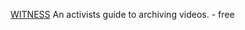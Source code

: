 
[WITNESS](https://archiving.witness.org/archive-guide/)
An activists guide to archiving videos. - free
